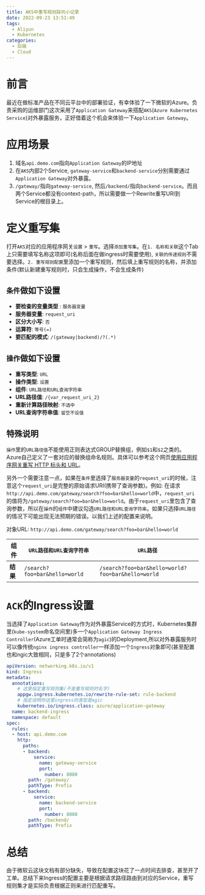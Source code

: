 ```yaml
---
title: AKS中重写规则踩坑小记录
date: 2022-09-23 13:51:49
tags:
  - Aliyun
  - Kubernetes
categories:
  - 后端
  - Cloud
---
```


# 前言

最近在做标准产品在不同云平台中的部署验证，有幸体验了一下微软的Azure。负责采购的运维部门这次采用了`Application Gateway`来搭配`AKS`(`Azure Kubernetes Service`)对外暴露服务，正好借着这个机会来体验一下`Application Gateway`。

# 应用场景

1. 域名`api.demo.com`指向`Application Gateway`的IP地址
2. 在`AKS`内部2个Service, `gateway-service`和`backend-service`分别需要通过`Application Gateway`对外暴露。
3. `/gateway/`指向`gateway-service`, 然后`/backend/`指向`backend-service`。而且两个Service都没有context-path，所以需要做一个Rewrite重写URI到Service的根目录上。

# 定义重写集

打开`AKS`对应的应用程序网关`设置` > `重写`。选择`添加重写集`。在`1. 名称和关联`这个Tab上只需要填写名称这项即可(名称后面在做ingress时需要使用), `关联的传递规则`不需要选择。`2. 重写规则配置`里添加一个重写规则，然后填上重写规则的名称，并添加条件(默认新建重写规则时，只会生成操作，不会生成条件)

## `条件`做如下设置

- **要检查的变量类型** : `服务器变量`
- **服务器变量**: `request_uri`
- **区分大小写**: `否` 
- **运算符**: `等号(=)`
- **要匹配的模式**: `/(gateway|backend)/?(.*)`

## `操作`做如下设置

- **重写类型**: `URL`
- **操作类型**: `设置`
- **组件**: `URL路径和URL查询字符串`
- **URL路径值**: `/{var_request_uri_2}`
- **重新计算路径映射**: `不选中`
- **URL查询字符串值**: `留空不设值`

## 特殊说明

`操作`里的`URL路径值`不能使用正则表达式GROUP替换组，例如`$1`和`$2`之类的。Azure自己定义了一套对应的替换组命名规则。具体可以参考这个网页[使用应用程序网关重写 HTTP 标头和 URL](https://docs.azure.cn/zh-cn/application-gateway/rewrite-http-headers-url)。

另外一个需要注意一点，如果在`条件`里选择了`服务器变量`的`request_uri`的时候，注意这个`request_uri`是完整的原始请求URI(携带了查询参数)。例如: 在请求`http://api.demo.com/gateway/search?foo=bar&hello=world`中，`request_uri`的值将为`/gateway/search?foo=bar&hello=world`。由于`request_uri`里包含了查询参数，所以在`操作`的`组件`中建议勾选`URL路径和URL查询字符串`。如果只选择`URL路径`的情况下可能出现无法预期的错误。以我们上述的配置来说明。

对象URL: `http://api.demo.com/gateway/search?foo=bar&hello=world`

**组件** | `URL路径和URL查询字符串` | `URL路径`
--- | --- | ---
**结果** | `/search?foo=bar&hello=world` | `/search?foo=bar&hello=world?foo=bar&hello=world`

# `ACK`的Ingress设置

当选择了`Application Gateway`作为对外暴露Service的方式时，Kubernetes集群里(`kube-system`命名空间里)多一个`Application Gateway Ingress Controller`(Azure工单时通常会简称为`agic`)的Deployment,所以对外暴露服务时可以像传统`nginx ingress controller`一样添加一个`Ingress`对象即可(甚至配置也和ngic大致相同，只是多了2个annotations)

```yaml
apiVersion: networking.k8s.io/v1
kind: Ingress
metadata:
  annotations:
    # 这里指定重写规则集(不是重写规则的名字)
    appgw.ingress.kubernetes.io/rewrite-rule-set: rule-backend
    # 指定说明你这里ingress的类型是agic
    kubernetes.io/ingress.class: azure/application-gateway
  name: backend-ingress
  namespace: default
spec:
  rules:
  - host: api.demo.com
    http:
      paths:
      - backend:
          service:
            name: gateway-service
            port:
              number: 8080
        path: /gateway/
        pathType: Prefix
      - backend:
          service:
            name: backend-service
            port:
              number: 8080
        path: /backend/
        pathType: Prefix
```

# 总结

由于微软云这块文档有部分缺失，导致在配置这块花了一点时间去排查，甚至开了工单。总结下来Ingress的配置主要是根据请求路径路由到对应的Service，重写规则集才是实际负责根据正则来进行匹配重写。